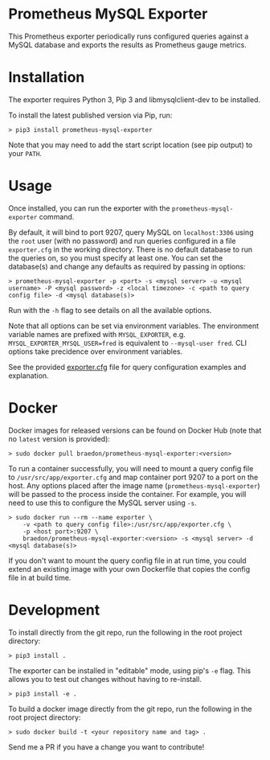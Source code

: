Prometheus MySQL Exporter
====
This Prometheus exporter periodically runs configured queries against a MySQL database and exports the results as Prometheus gauge metrics.

# Installation
The exporter requires Python 3, Pip 3 and libmysqlclient-dev to be installed.

To install the latest published version via Pip, run:
```
> pip3 install prometheus-mysql-exporter
```
Note that you may need to add the start script location (see pip output) to your `PATH`.

# Usage
Once installed, you can run the exporter with the `prometheus-mysql-exporter` command.

By default, it will bind to port 9207, query MySQL on `localhost:3306` using the `root` user (with no password) and run queries configured in a file `exporter.cfg` in the working directory. There is no default database to run the queries on, so you must specify at least one. You can set the database(s) and change any defaults as required by passing in options:
```
> prometheus-mysql-exporter -p <port> -s <mysql server> -u <mysql username> -P <mysql password> -z <local timezone> -c <path to query config file> -d <mysql database(s)>
```
Run with the `-h` flag to see details on all the available options.

Note that all options can be set via environment variables. The environment variable names are prefixed with `MYSQL_EXPORTER`, e.g. `MYSQL_EXPORTER_MYSQL_USER=fred` is equivalent to `--mysql-user fred`. CLI options take precidence over environment variables.

See the provided [exporter.cfg](exporter.cfg) file for query configuration examples and explanation.

# Docker
Docker images for released versions can be found on Docker Hub (note that no `latest` version is provided):
```
> sudo docker pull braedon/prometheus-mysql-exporter:<version>
```
To run a container successfully, you will need to mount a query config file to `/usr/src/app/exporter.cfg` and map container port 9207 to a port on the host. Any options placed after the image name (`prometheus-mysql-exporter`) will be passed to the process inside the container. For example, you will need to use this to configure the MySQL server using `-s`.
```
> sudo docker run --rm --name exporter \
    -v <path to query config file>:/usr/src/app/exporter.cfg \
    -p <host port>:9207 \
    braedon/prometheus-mysql-exporter:<version> -s <mysql server> -d <mysql database(s)>
```
If you don't want to mount the query config file in at run time, you could extend an existing image with your own Dockerfile that copies the config file in at build time.

# Development
To install directly from the git repo, run the following in the root project directory:
```
> pip3 install .
```
The exporter can be installed in "editable" mode, using pip's `-e` flag. This allows you to test out changes without having to re-install.
```
> pip3 install -e .
```
To build a docker image directly from the git repo, run the following in the root project directory:
```
> sudo docker build -t <your repository name and tag> .
```
Send me a PR if you have a change you want to contribute!
